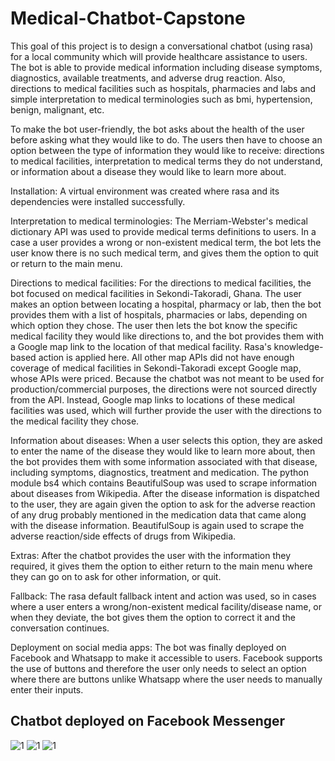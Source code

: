 
# Medical-Chatbot-Capstone
This goal of this project is to design a conversational chatbot (using rasa) for a local community which will provide healthcare assistance to users. The bot is able to provide medical information including disease symptoms, diagnostics, available treatments, and adverse drug reaction. Also, directions to medical facilities such as hospitals, pharmacies and labs and simple interpretation to medical terminologies such as bmi, hypertension, benign, malignant, etc.

To make the bot user-friendly, the bot asks about the health of the user before asking what they would like to do. The users then have to choose an option between the type of information they would like to receive: directions to medical facilities, interpretation to medical terms they do not understand, or information about a disease they would like to learn more about.

Installation:
A virtual environment was created where rasa and its dependencies were installed successfully.

Interpretation to medical terminologies:
The Merriam-Webster's medical dictionary API was used to provide medical terms definitions to users. In a case a user provides a wrong or non-existent medical term, the bot lets the user know there is no such medical term, and gives them the option to quit or return to the main menu.

Directions to medical facilities:
For the directions to medical facilities, the bot focused on medical facilities in Sekondi-Takoradi, Ghana. The user makes an option between locating a hospital, pharmacy or lab, then the bot provides them with a list of hospitals, pharmacies or labs, depending on which option they chose. The user then lets the bot know the specific medical facility they would like directions to, and the bot provides them with a Google map link to the location of that medical facility. Rasa's knowledge-based action is applied here.
All other map APIs did not have enough coverage of medical facilities in Sekondi-Takoradi except Google map, whose APIs were priced. Because the chatbot was not meant to be used for production/commercial purposes, the directions were not sourced directly from the API. Instead, Google map links to locations of these medical facilities was used, which will further provide the user with the directions to the medical facility they chose.

Information about diseases:
When a user selects this option, they are asked to enter the name of the disease they would like to learn more about, then the bot provides them with some information associated with that disease, including symptoms, diagnostics, treatment and medication.
The python module bs4 which contains BeautifulSoup was used to scrape information about diseases from Wikipedia.
After the disease information is dispatched to the user, they are again given the option to ask for the adverse reaction of any drug probably mentioned in the medication data that came along with the disease information. BeautifulSoup is again used to scrape the adverse reaction/side effects of drugs from Wikipedia.

Extras:
After the chatbot provides the user with the information they required, it gives them the option to either return to the main menu where they can go on to ask for other information, or quit.

Fallback:
The rasa default fallback intent and action was used, so in cases where a user enters a wrong/non-existent medical facility/disease name, or when they deviate, the bot gives them the option to correct it and the conversation continues.

Deployment on social media apps:
The bot was finally deployed on Facebook and Whatsapp to make it accessible to users. Facebook supports the use of buttons and therefore the user only needs to select an option where there are buttons unlike Whatsapp where the user needs to manually enter their inputs.

## Chatbot deployed on Facebook Messenger
![1](https://github.com/SeyramDiaba/Medical-Chatbot-Capstone/blob/main/pics/Screenshot_20220330_073929_com.facebook.orca.jpg?raw=true)
![1](https://github.com/SeyramDiaba/Medical-Chatbot-Capstone/blob/main/pics/Screenshot_20220330_073936_com.facebook.orca.jpg?raw=true)
![1](https://github.com/SeyramDiaba/Medical-Chatbot-Capstone/blob/main/pics/Screenshot_20220330_073945_com.facebook.orca.jpg?raw=true)
